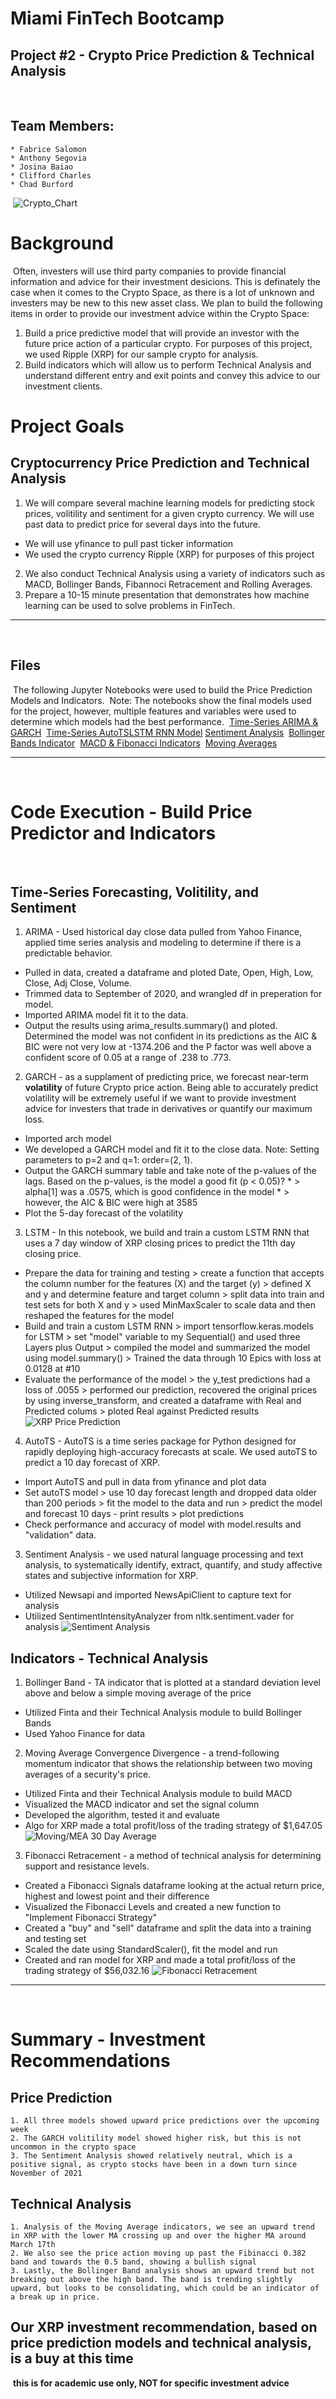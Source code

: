 # Miami FinTech Bootcamp
## Project #2 - Crypto Price Prediction & Technical Analysis
​
## Team Members:
    * Fabrice Salomon
    * Anthony Segovia
    * Josina Baiao
    * Clifford Charles
    * Chad Burford
​
![Crypto_Chart](Images/Price_Prediction.png)
​
# Background
​
Often, investers will use third party companies to provide financial information and advice for their investment desicions. This is definately the case when it comes to the Crypto Space, as there is a lot of unknown and investers may be new to this new asset class. We plan to build the following items in order to provide our investment advice within the Crypto Space:
1. Build a price predictive model that will provide an investor with the future price action of a particular crypto. For purposes of this project, we used Ripple (XRP) for our sample crypto for analysis.
2. Build indicators which will allow us to perform Technical Analysis and understand different entry and exit points and convey this advice to our investment clients.
​
# Project Goals
## Cryptocurrency Price Prediction and Technical Analysis
1. We will compare several machine learning models for predicting stock prices, volitility and sentiment for a given crypto currency. We will use past data to predict price for several days into the future.
* We will use yfinance to pull past ticker information
* We used the crypto currency Ripple (XRP) for purposes of this project
2. We also conduct Technical Analysis using a variety of indicators such as MACD, Bollinger Bands, Fibannoci Retracement and Rolling Averages.
3. Prepare a 10-15 minute presentation that demonstrates how machine learning can be used to solve problems in FinTech.
- - -
​
## Files
​
The following Jupyter Notebooks were used to build the Price Prediction Models and Indicators. 
​
Note: The notebooks show the final models used for the project, however, multiple features and variables were used to determine which models had the best performance.
​
[Time-Series ARIMA & GARCH](Code_Files/Crypto_TimeSeries_Forecasting.ipynb)
​
[Time-Series AutoTS](Code_Files/Crytpo_AutoTS_Forecasting.ipynb)
​
[LSTM RNN Model](Code_Files/Crytpo_LSTM_Forecasting.ipynb)
​
[Sentiment Analysis](Code_Files/sentiment_analysis.ipynb)
​
[Bollinger Bands Indicator](Code_Files/bollinger.ipynb)
​
[MACD & Fibonacci Indicators](Code_Files/MACD_and_Fibonacci_levels.ipynb)
​
[Moving Averages](Code_Files/XRPewmaFinal.ipynb)
- - -
​
# Code Execution - Build Price Predictor and Indicators
​
## Time-Series Forecasting, Volitility, and Sentiment
1. ARIMA  - Used historical day close data pulled from Yahoo Finance, applied time series analysis and modeling to determine if there is a predictable behavior.
* Pulled in data, created a dataframe and ploted Date, Open, High, Low, Close, Adj Close, Volume.
* Trimmed data to September of 2020, and wrangled df in preperation for model.
* Imported ARIMA model fit it to the data.
* Output the results using arima_results.summary() and ploted. Determined the model was not confident in its predictions as the AIC & BIC were not very low at -1374.206 and the P factor was well above a confident score of 0.05 at a range of .238 to .773.
2. GARCH  - as a supplament of predicting price, we forecast near-term **volatility** of future Crypto price action. Being able to accurately predict volatility will be extremely useful if we want to provide investment advice for investers that trade in derivatives or quantify our maximum loss.
* Imported arch model
* We developed a GARCH model and fit it to the close data. Note: Setting parameters to p=2 and q=1: order=(2, 1).
* Output the GARCH summary table and take note of the p-values of the lags. Based on the p-values, is the model a good fit (p < 0.05)?
        * > alpha[1] was a .0575, which is good confidence in the model
        * > however, the AIC & BIC were high at 3585
* Plot the 5-day forecast of the volatility
3. LSTM - In this notebook, we build and train a custom LSTM RNN that uses a 7 day window of XRP closing prices to predict the 11th day closing price. 
* Prepare the data for training and testing
        > create a function that accepts the column number for the features (X) and the target (y)
        > defined X and y and determine feature and target column
        > split data into train and test sets for both X and y
        > used MinMaxScaler to scale data and then reshaped the features for the model
* Build and train a custom LSTM RNN
        > import tensorflow.keras.models for LSTM
        > set "model" variable to my Sequential() and used three Layers plus Output
        > compiled the model and summarized the model using model.summary()
        > Trained the data through 10 Epics with loss at 0.0128 at #10
* Evaluate the performance of the model
        > the y_test predictions had a loss of .0055
        > performed our prediction, recovered the original prices by using inverse_transform, and created a dataframe with Real and Predicted colums
        > ploted Real against Predicted results
 ![XRP Price Prediction](Images/LSTM_xrp_chart.png)       
4. AutoTS - AutoTS is a time series package for Python designed for rapidly deploying high-accuracy forecasts at scale. We used autoTS to predict a 10 day forecast of XRP.
* Import AutoTS and pull in data from yfinance and plot data
* Set autoTS model
        > use 10 day forecast length and dropped data older than 200 periods
        > fit the model to the data and run
        > predict the model and forecast 10 days - print results
        > plot predictions
* Check performance and accuracy of model with model.results and "validation" data.
3. Sentiment Analysis - we used natural language processing and text analysis, to systematically identify, extract, quantify, and study affective states and subjective information for XRP.
* Utilized Newsapi and imported NewsApiClient to capture text for analysis
* Utilized SentimentIntensityAnalyzer from nltk.sentiment.vader for analysis
 ![Sentiment Analysis](Images/Sentiment_chart.png) 
    
## Indicators - Technical Analysis
1. Bollinger Band - TA indicator that is plotted at a standard deviation level above and below a simple moving average of the price
* Utilized Finta and their Technical Analysis module to build Bollinger Bands
* Used Yahoo Finance for data
2. Moving Average Convergence Divergence - a trend-following momentum indicator that shows the relationship between two moving averages of a security's price.
* Utilized Finta and their Technical Analysis module to build MACD
* Visualized the MACD indicator and set the signal column
* Developed the algorithm, tested it and evaluate
* Algo for XRP made a total profit/loss of the trading strategy of $1,647.05
 ![Moving/MEA 30 Day Average](Images/Moving_Average_30.png)
    
3. Fibonacci Retracement - a method of technical analysis for determining support and resistance levels.
* Created a Fibonacci Signals dataframe looking at the actual return price, highest and lowest point and their difference
* Visualized the Fibonacci Levels and created a new function to "Implement Fibonacci Strategy"
* Created a "buy" and "sell" dataframe and split the data into a training and testing set
* Scaled the date using StandardScaler(), fit the model and run
* Created and ran model for XRP and made a total profit/loss of the trading strategy of $56,032.16
 ![Fibonacci Retracement](Images/Fibonacci_Chart.png)
​
​
- - -
​
# Summary - Investment Recommendations
## Price Prediction
    1. All three models showed upward price predictions over the upcoming week
    2. The GARCH volitility model showed higher risk, but this is not uncommon in the crypto space
    3. The Sentiment Analysis showed relatively neutral, which is a positive signal, as crypto stocks have been in a down turn since November of 2021
## Technical Analysis 
    1. Analysis of the Moving Average indicators, we see an upward trend in XRP with the lower MA crossing up and over the higher MA around March 17th
    2. We also see the price action moving up past the Fibinacci 0.382 band and towards the 0.5 band, showing a bullish signal
    3. Lastly, the Bollinger Band analysis shows an upward trend but not breaking out above the high band. The band is trending slightly upward, but looks to be consolidating, which could be an indicator of a break up in price.
    
## Our XRP investment recommendation,  based on price prediction models and technical analysis, is a buy at this time
​
**this is for academic use only, NOT for specific investment advice**
​
